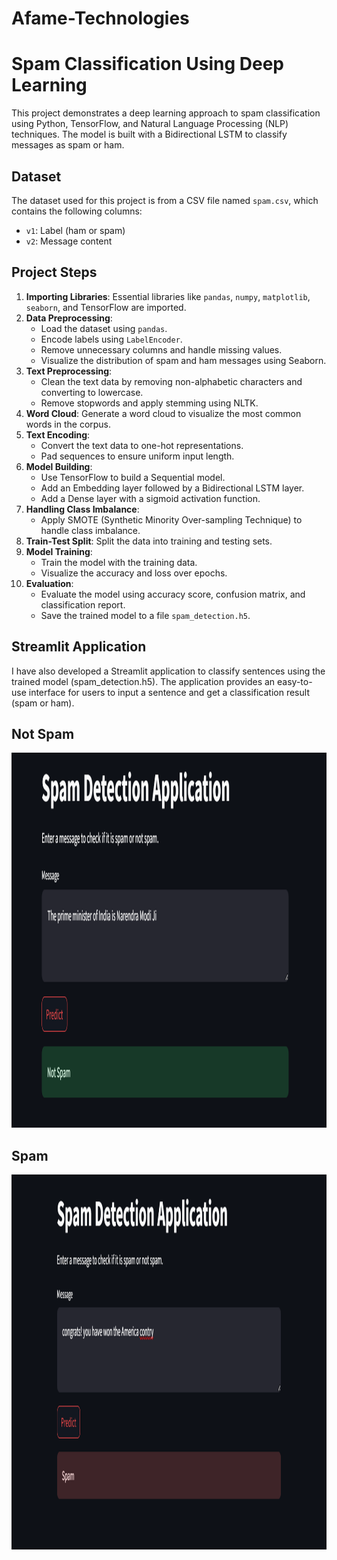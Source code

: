# Afame-Technologies

# Spam Classification Using Deep Learning

This project demonstrates a deep learning approach to spam classification using Python, TensorFlow, and Natural Language Processing (NLP) techniques. The model is built with a Bidirectional LSTM to classify messages as spam or ham.

## Dataset
The dataset used for this project is from a CSV file named `spam.csv`, which contains the following columns:
- `v1`: Label (ham or spam)
- `v2`: Message content

## Project Steps
1. **Importing Libraries**: Essential libraries like `pandas`, `numpy`, `matplotlib`, `seaborn`, and TensorFlow are imported.
2. **Data Preprocessing**:
    - Load the dataset using `pandas`.
    - Encode labels using `LabelEncoder`.
    - Remove unnecessary columns and handle missing values.
    - Visualize the distribution of spam and ham messages using Seaborn.
3. **Text Preprocessing**:
    - Clean the text data by removing non-alphabetic characters and converting to lowercase.
    - Remove stopwords and apply stemming using NLTK.
4. **Word Cloud**: Generate a word cloud to visualize the most common words in the corpus.
5. **Text Encoding**:
    - Convert the text data to one-hot representations.
    - Pad sequences to ensure uniform input length.
6. **Model Building**:
    - Use TensorFlow to build a Sequential model.
    - Add an Embedding layer followed by a Bidirectional LSTM layer.
    - Add a Dense layer with a sigmoid activation function.
7. **Handling Class Imbalance**:
    - Apply SMOTE (Synthetic Minority Over-sampling Technique) to handle class imbalance.
8. **Train-Test Split**: Split the data into training and testing sets.
9. **Model Training**:
    - Train the model with the training data.
    - Visualize the accuracy and loss over epochs.
10. **Evaluation**:
    - Evaluate the model using accuracy score, confusion matrix, and classification report.
    - Save the trained model to a file `spam_detection.h5`.

## **Streamlit Application**

I have also developed a Streamlit application to classify sentences using the trained model (spam_detection.h5). The application provides an easy-to-use interface for users to input a sentence and get a classification result (spam or ham).

## **Not Spam**
<img src="https://github.com/Abeshith/Afame_Technologies/blob/main/outputs/not%20spam.png" width="800" height="600">

## **Spam**
<img src="https://github.com/Abeshith/Afame_Technologies/blob/main/outputs/spam.png" width="800" height="600">



